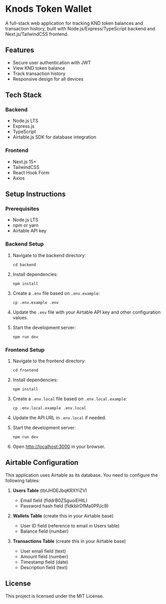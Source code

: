 # Knods Token Wallet

A full-stack web application for tracking KND token balances and transaction history, built with Node.js/Express/TypeScript backend and Next.js/TailwindCSS frontend.

## Features

- Secure user authentication with JWT
- View KND token balance
- Track transaction history
- Responsive design for all devices

## Tech Stack

### Backend
- Node.js LTS
- Express.js
- TypeScript
- Airtable.js SDK for database integration

### Frontend
- Next.js 15+
- TailwindCSS
- React Hook Form
- Axios

## Setup Instructions

### Prerequisites
- Node.js LTS
- npm or yarn
- Airtable API key

### Backend Setup
1. Navigate to the backend directory:
   ```
   cd backend
   ```

2. Install dependencies:
   ```
   npm install
   ```

3. Create a `.env` file based on `.env.example`:
   ```
   cp .env.example .env
   ```

4. Update the `.env` file with your Airtable API key and other configuration values.

5. Start the development server:
   ```
   npm run dev
   ```

### Frontend Setup
1. Navigate to the frontend directory:
   ```
   cd frontend
   ```

2. Install dependencies:
   ```
   npm install
   ```

3. Create a `.env.local` file based on `.env.local.example`:
   ```
   cp .env.local.example .env.local
   ```

4. Update the API URL in `.env.local` if needed.

5. Start the development server:
   ```
   npm run dev
   ```

6. Open [http://localhost:3000](http://localhost:3000) in your browser.

## Airtable Configuration

This application uses Airtable as its database. You need to configure the following tables:

1. **Users Table** (tblJHDEJbqKRXYiZV)
   - Email field (flddrB0ZSguoiEHtL)
   - Password hash field (fldkblrDfMa0PPJc9)

2. **Wallets Table** (create this in your Airtable base)
   - User ID field (reference to email in Users table)
   - Balance field (number)

3. **Transactions Table** (create this in your Airtable base)
   - User email field (text)
   - Amount field (number)
   - Timestamp field (date)
   - Description field (text)

## License

This project is licensed under the MIT License.
